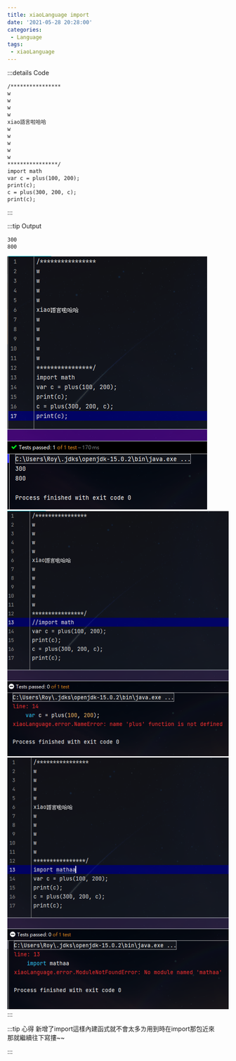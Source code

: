 ```yaml
---
title: xiaoLanguage import
date: '2021-05-28 20:28:00'
categories:
 - Language
tags:
 - xiaoLanguage
---
```


:::details Code
```
/****************
w
w
w
w
xiao語言啦哈哈
w
w
w
w
w
****************/
import math
var c = plus(100, 200);
print(c);
c = plus(300, 200, c);
print(c);
```
:::

:::tip Output
```
300
800
```
![就是圖片別懷疑](./image/code-19.png)
![就是圖片別懷疑](./image/code-20.png)
![就是圖片別懷疑](./image/code-21.png)
:::

:::tip 心得
新增了import這樣內建函式就不會太多ㄌ用到時在import那包近來 <br>
那就繼續往下寫摟~~

:::